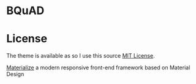 # BQuAD

# License
The theme is available as so I use this source [MIT License][2].

[Materialize][3] a  modern responsive front-end framework based on Material Design

[2]: https://opensource.org/licenses/MIT
[3]: http://materializecss.com/
